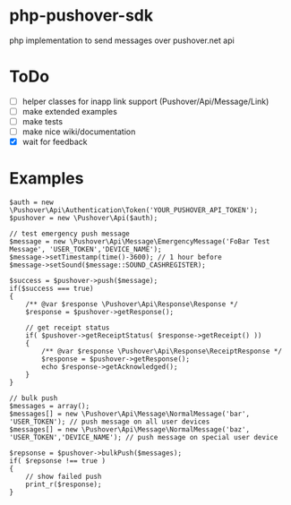 php-pushover-sdk
================

php implementation to send messages over pushover.net api

ToDo
================
- [ ] helper classes for inapp link support (Pushover/Api/Message/Link)
- [ ] make extended examples
- [ ] make tests
- [ ] make nice wiki/documentation
- [x] wait for feedback

Examples
================


    $auth = new \Pushover\Api\Authentication\Token('YOUR_PUSHOVER_API_TOKEN');
    $pushover = new \Pushover\Api($auth);

    // test emergency push message
    $message = new \Pushover\Api\Message\EmergencyMessage('FoBar Test Message', 'USER_TOKEN','DEVICE_NAME');
    $message->setTimestamp(time()-3600); // 1 hour before
    $message->setSound($message::SOUND_CASHREGISTER);

    $success = $pushover->push($message);
    if($success === true)
    {
        /** @var $response \Pushover\Api\Response\Response */
        $response = $pushover->getResponse();
        
        // get receipt status
        if( $pushover->getReceiptStatus( $response->getReceipt() ))
        {
            /** @var $response \Pushover\Api\Response\ReceiptResponse */
            $response = $pushover->getResponse();
            echo $response->getAcknowledged();
        }
    }

    // bulk push
    $messages = array();
    $messages[] = new \Pushover\Api\Message\NormalMessage('bar', 'USER_TOKEN'); // push message on all user devices
    $messages[] = new \Pushover\Api\Message\NormalMessage('baz', 'USER_TOKEN','DEVICE_NAME'); // push message on special user device

    $repsonse = $pushover->bulkPush($messages);
    if( $repsonse !== true )
    {
        // show failed push
        print_r($response);
    }
